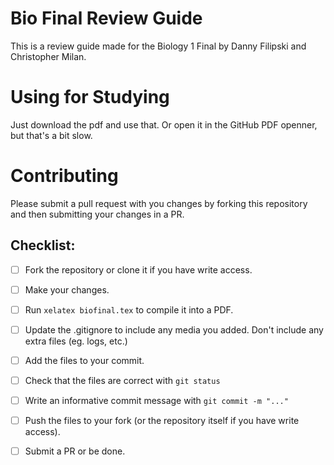 # Bio Final Review Guide
This is a review guide made for the Biology 1 Final by Danny Filipski and Christopher 
Milan. 
# Using for Studying
Just download the pdf and use that. Or open it in the GitHub PDF openner, but that's a 
bit slow.
# Contributing
Please submit a pull request with you changes by forking this repository and then 
submitting your changes in a PR. 

## Checklist:
- [ ] Fork the repository or clone it if you have write access. 
- [ ] Make your changes.
- [ ] Run ```xelatex biofinal.tex``` to compile it into a PDF.
- [ ] Update the .gitignore to include any media you added. Don't include any extra 
files (eg. logs, etc.)
- [ ] Add the files to your commit.
- [ ] Check that the files are correct with ```git status```
- [ ] Write an informative commit message with ```git commit -m "..."```
- [ ] Push the files to your fork (or the repository itself if you have write access).
- [ ] Submit a PR or be done.

